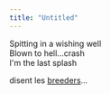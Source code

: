 ```yaml
---
title: "Untitled"
---
```


Spitting in a wishing well  
Blown to hell...crash  
I'm the last splash

disent les [breeders](http://www.noaloha.com/)...

